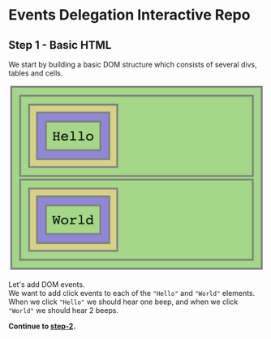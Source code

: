 # Events Delegation Interactive Repo

## Step 1 - Basic HTML

We start by building a basic DOM structure which consists of several divs, tables and cells.

![preview](assets/1.png)

Let's add DOM events.  
We want to add click events to each of the `"Hello"` and `"World"` elements. When we click `"Hello"` we should hear one beep, and when we click `"World"` we should hear 2 beeps.

__Continue to [step-2](../../tree/step-2).__
